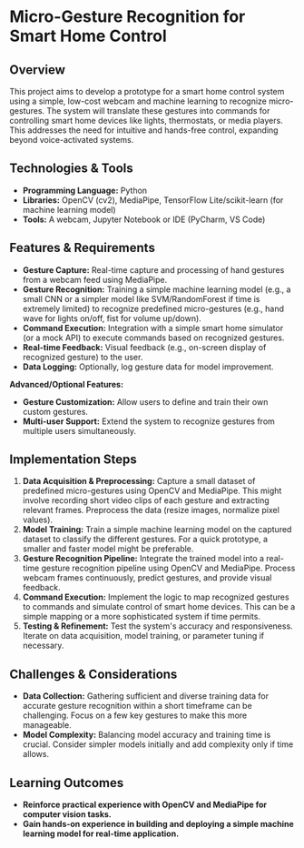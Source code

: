 # Micro-Gesture Recognition for Smart Home Control

## Overview

This project aims to develop a prototype for a smart home control system using a simple, low-cost webcam and machine learning to recognize micro-gestures.  The system will translate these gestures into commands for controlling smart home devices like lights, thermostats, or media players.  This addresses the need for intuitive and hands-free control, expanding beyond voice-activated systems.

## Technologies & Tools

* **Programming Language:** Python
* **Libraries:** OpenCV (cv2), MediaPipe, TensorFlow Lite/scikit-learn (for machine learning model)
* **Tools:**  A webcam,  Jupyter Notebook or IDE (PyCharm, VS Code)

## Features & Requirements

- **Gesture Capture:**  Real-time capture and processing of hand gestures from a webcam feed using MediaPipe.
- **Gesture Recognition:**  Training a simple machine learning model (e.g., a small CNN or a simpler model like SVM/RandomForest if time is extremely limited) to recognize predefined micro-gestures (e.g., hand wave for lights on/off, fist for volume up/down).
- **Command Execution:**  Integration with a simple smart home simulator (or a mock API) to execute commands based on recognized gestures.
- **Real-time Feedback:**  Visual feedback (e.g., on-screen display of recognized gesture) to the user.
- **Data Logging:** Optionally, log gesture data for model improvement.

**Advanced/Optional Features:**

- **Gesture Customization:**  Allow users to define and train their own custom gestures.
- **Multi-user Support:** Extend the system to recognize gestures from multiple users simultaneously.


## Implementation Steps

1. **Data Acquisition & Preprocessing:** Capture a small dataset of predefined micro-gestures using OpenCV and MediaPipe.  This might involve recording short video clips of each gesture and extracting relevant frames. Preprocess the data (resize images, normalize pixel values).
2. **Model Training:** Train a simple machine learning model on the captured dataset to classify the different gestures.  For a quick prototype, a smaller and faster model might be preferable.
3. **Gesture Recognition Pipeline:** Integrate the trained model into a real-time gesture recognition pipeline using OpenCV and MediaPipe. Process webcam frames continuously, predict gestures, and provide visual feedback.
4. **Command Execution:** Implement the logic to map recognized gestures to commands and simulate control of smart home devices. This can be a simple mapping or a more sophisticated system if time permits.
5. **Testing & Refinement:** Test the system's accuracy and responsiveness. Iterate on data acquisition, model training, or parameter tuning if necessary.


## Challenges & Considerations

- **Data Collection:**  Gathering sufficient and diverse training data for accurate gesture recognition within a short timeframe can be challenging. Focus on a few key gestures to make this more manageable.
- **Model Complexity:**  Balancing model accuracy and training time is crucial.  Consider simpler models initially and add complexity only if time allows.


## Learning Outcomes

- **Reinforce practical experience with OpenCV and MediaPipe for computer vision tasks.**
- **Gain hands-on experience in building and deploying a simple machine learning model for real-time application.**

